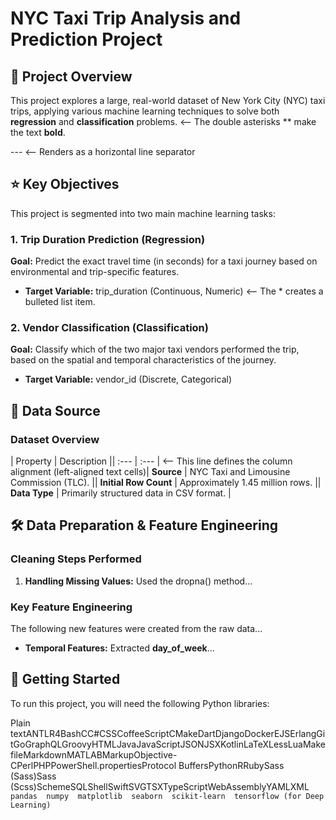 NYC Taxi Trip Analysis and Prediction Project 
===================================================================================

🎯 Project Overview
-------------------------------------------------------------

This project explores a large, real-world dataset of New York City (NYC) taxi trips, applying various machine learning techniques to solve both **regression** and **classification** problems. <-- The double asterisks \*\* make the text **bold**.

\--- <-- Renders as a horizontal line separator

⭐️ Key Objectives
-----------------------------------------------------------

This project is segmented into two main machine learning tasks:

### 1\. Trip Duration Prediction (Regression)

**Goal:** Predict the exact travel time (in seconds) for a taxi journey based on environmental and trip-specific features.

*   **Target Variable:** trip\_duration (Continuous, Numeric) <-- The \* creates a bulleted list item.
    

### 2\. Vendor Classification (Classification)

**Goal:** Classify which of the two major taxi vendors performed the trip, based on the spatial and temporal characteristics of the journey.

*   **Target Variable:** vendor\_id (Discrete, Categorical)
    

💾 Data Source
--------------

### Dataset Overview

| Property | Description || :--- | :--- | <-- This line defines the column alignment (left-aligned text cells)| **Source** | NYC Taxi and Limousine Commission (TLC). || **Initial Row Count** | Approximately 1.45 million rows. || **Data Type** | Primarily structured data in CSV format. |

🛠️ Data Preparation & Feature Engineering
------------------------------------------

### Cleaning Steps Performed

1.  **Handling Missing Values:** Used the dropna() method...
    

### Key Feature Engineering

The following new features were created from the raw data...

*   **Temporal Features:** Extracted **day\_of\_week**...
    

🚀 Getting Started
------------------

To run this project, you will need the following Python libraries:

Plain textANTLR4BashCC#CSSCoffeeScriptCMakeDartDjangoDockerEJSErlangGitGoGraphQLGroovyHTMLJavaJavaScriptJSONJSXKotlinLaTeXLessLuaMakefileMarkdownMATLABMarkupObjective-CPerlPHPPowerShell.propertiesProtocol BuffersPythonRRubySass (Sass)Sass (Scss)SchemeSQLShellSwiftSVGTSXTypeScriptWebAssemblyYAMLXML`   pandas  numpy  matplotlib  seaborn  scikit-learn  tensorflow (for Deep Learning)   `
